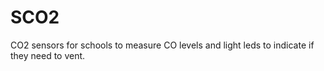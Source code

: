# SCO2
CO2 sensors for schools to measure CO levels and light leds to indicate if they need to vent.
